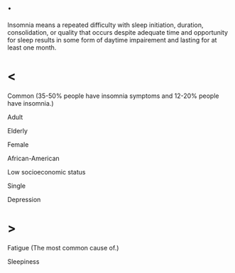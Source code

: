 # .

Insomnia means a repeated difficulty with sleep initiation, duration, consolidation, or quality that occurs despite adequate time and opportunity for sleep results in some form of daytime impairement and lasting for at least one month.

# <

Common
(35-50% people have insomnia symptoms and 12-20% people have insomnia.)

Adult

Elderly

Female

African-American

Low socioeconomic status

Single

Depression

# >

Fatigue
(The most common cause of.)

Sleepiness

